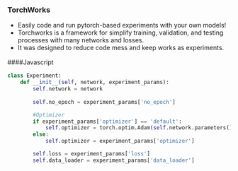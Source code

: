 ### TorchWorks

- Easily code and run pytorch-based experiments with your own models!
- Torchworks is a framework for simplify training, validation, and testing processes with many networks and losses.
- It was designed to reduce code mess and keep works as experiments.

####Javascript　

```python
class Experiment:
    def __init__(self, network, experiment_params):
        self.network = network
        
        self.no_epoch = experiment_params['no_epoch']

        #Optimizer
        if experiment_params['optimizer'] == 'default':
            self.optimizer = torch.optim.Adam(self.network.parameters(), lr=1e-4, betas=(0.9,0.999))
        else:
            self.optimizer = experiment_params['optimizer']

        self.loss = experiment_params['loss']
        self.data_loader = experiment_params['data_loader']

```
